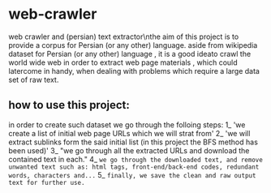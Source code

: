 web-crawler
===========
web crawler and (persian) text extractor\nthe aim of this project is to provide a corpus for Persian (or any other) language.
aside from wikipedia dataset for Persian (or any other) language , it is a good ideato crawl the world wide web in order to extract web page materials , which could latercome in handy, when dealing with problems which require a large data set of raw text.

how to use this project:
-----------------------
in order to create such dataset we go through the folloing steps:
1_ 'we create a list of initial web page URLs which we will strat from'
2_ 'we will extract sublinks form the said initial list (in this project the BFS method has been used)'
3_ "we go through all the extracted URLs and download the contained text in each."
4_ `we go through the downloaded text, and remove unwanted text such as:
html tags, front-end/back-end codes, redundant words, characters and...`
5_ `finally, we save the clean and raw output text for further use.`

